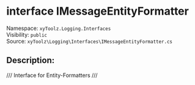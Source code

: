 # interface IMessageEntityFormatter<T>

Namespace: `xyToolz.Logging.Interfaces`  
Visibility: `public`  
Source: `xyToolz\Logging\Interfaces\IMessageEntityFormatter.cs`

## Description:

/// Interface for Entity-Formatters
    ///

